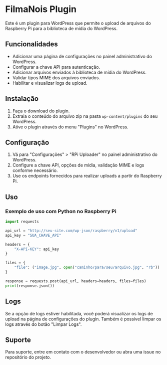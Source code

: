 # FilmaNois Plugin

Este é um plugin para WordPress que permite o upload de arquivos do Raspberry Pi para a biblioteca de mídia do WordPress.

## Funcionalidades

- Adicionar uma página de configurações no painel administrativo do WordPress.
- Configurar a chave API para autenticação.
- Adicionar arquivos enviados à biblioteca de mídia do WordPress.
- Validar tipos MIME dos arquivos enviados.
- Habilitar e visualizar logs de upload.

## Instalação

1. Faça o download do plugin.
2. Extraia o conteúdo do arquivo zip na pasta `wp-content/plugins` do seu WordPress.
3. Ative o plugin através do menu "Plugins" no WordPress.

## Configuração

1. Vá para "Configurações" > "RPi Uploader" no painel administrativo do WordPress.
2. Configure a chave API, opções de mídia, validação MIME e logs conforme necessário.
3. Use os endpoints fornecidos para realizar uploads a partir do Raspberry Pi.

## Uso

### Exemplo de uso com Python no Raspberry Pi

```python
import requests

api_url = "http://seu-site.com/wp-json/raspberry/v1/upload"
api_key = "SUA_CHAVE_API"

headers = {
    "X-API-KEY": api_key
}

files = {
    "file": ("image.jpg", open("caminho/para/seu/arquivo.jpg", "rb"))
}

response = requests.post(api_url, headers=headers, files=files)
print(response.json())
```

## Logs

Se a opção de logs estiver habilitada, você poderá visualizar os logs de upload na página de configurações do plugin. Também é possível limpar os logs através do botão "Limpar Logs".

## Suporte

Para suporte, entre em contato com o desenvolvedor ou abra uma issue no repositório do projeto.
